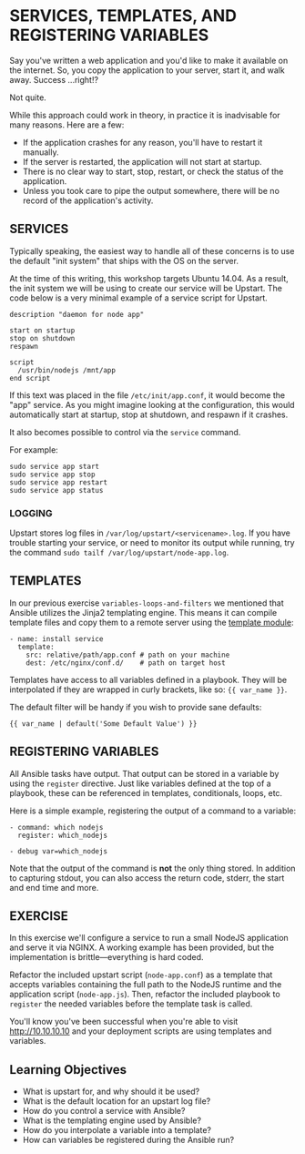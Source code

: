 # SERVICES, TEMPLATES, AND REGISTERING VARIABLES

Say you've written a web application and you'd like to make it available on the
internet. So, you copy the application to your server, start it, and walk away.
Success ...right!?

Not quite.

While this approach could work in theory, in practice it is inadvisable for many
reasons. Here are a few:

- If the application crashes for any reason, you'll have to restart it manually.
- If the server is restarted, the application will not start at startup.
- There is no clear way to start, stop, restart, or check the status of the
  application.
- Unless you took care to pipe the output somewhere, there will be no record of
  the application's activity.


## SERVICES

Typically speaking, the easiest way to handle all of these concerns is to use
the default "init system" that ships with the OS on the server.

At the time of this writing, this workshop targets Ubuntu 14.04. As a result,
the init system we will be using to create our service will be Upstart. The
code below is a very minimal example of a service script for Upstart.

```
description "daemon for node app"

start on startup
stop on shutdown
respawn

script
  /usr/bin/nodejs /mnt/app
end script
```

If this text was placed in the file `/etc/init/app.conf`, it would become the
"app" service. As you might imagine looking at the configuration, this would
automatically start at startup, stop at shutdown, and respawn if it crashes.

It also becomes possible to control via the `service` command.

For example:
```
sudo service app start
sudo service app stop
sudo service app restart
sudo service app status
```

### LOGGING

Upstart stores log files in `/var/log/upstart/<servicename>.log`. If you have
trouble starting your service, or need to monitor its output while running, try
the command `sudo tailf /var/log/upstart/node-app.log`.

## TEMPLATES

In our previous exercise `variables-loops-and-filters` we mentioned that Ansible
utilizes the Jinja2 templating engine. This means it can compile template files
and copy them to a remote server using the [template module]:

```
- name: install service
  template:
    src: relative/path/app.conf # path on your machine
    dest: /etc/nginx/conf.d/    # path on target host
```

Templates have access to all variables defined in a playbook. They will be
interpolated if they are wrapped in curly brackets, like so: `{{ var_name }}`.

The default filter will be handy if you wish to provide sane defaults:

```
{{ var_name | default('Some Default Value') }}
```

## REGISTERING VARIABLES

All Ansible tasks have output. That output can be stored in a variable by
using the `register` directive. Just like variables defined at the top of a
playbook, these can be referenced in templates, conditionals, loops, etc.

Here is a simple example, registering the output of a command to a variable:

```
- command: which nodejs
  register: which_nodejs

- debug var=which_nodejs
```

Note that the output of the command is **not** the only thing stored. In
addition to capturing stdout, you can also access the return code, stderr,
the start and end time and more.

## EXERCISE

In this exercise we'll configure a service to run a small NodeJS application
and serve it via NGINX. A working example has been provided, but the
implementation is brittle—everything is hard coded.

Refactor the included upstart script (`node-app.conf`) as a template that
accepts variables containing the full path to the NodeJS runtime and the
application script (`node-app.js`). Then, refactor the included playbook to
`register` the needed variables before the template task is called.

You'll know you've been successful when you're able to visit http://10.10.10.10
and your deployment scripts are using templates and variables.

## Learning Objectives
 - What is upstart for, and why should it be used?
 - What is the default location for an upstart log file?
 - How do you control a service with Ansible?
 - What is the templating engine used by Ansible?
 - How do you interpolate a variable into a template?
 - How can variables be registered during the Ansible run?

[template module]: http://docs.ansible.com/ansible/template_module.html
